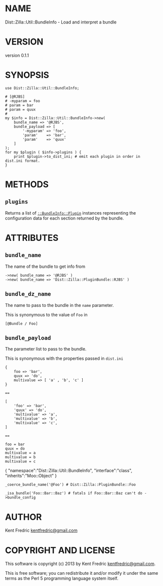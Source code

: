 # NAME

Dist::Zilla::Util::BundleInfo - Load and interpret a bundle

# VERSION

version 0.1.1

# SYNOPSIS

    use Dist::Zilla::Util::BundleInfo;

    # [@RJBS]
    # -myparam = foo
    # param = bar
    # param = quux
    #
    my $info = Dist::Zilla::Util::BundleInfo->new(
        bundle_name => '@RJBS',
        bundle_payload => [
            '-myparam' => 'foo',
            'param'    => 'bar',
            'param'    => 'quux'
        ]
    );
    for my $plugin ( $info->plugins ) {
        print $plugin->to_dist_ini; # emit each plugin in order in dist.ini format.
    }

# METHODS

## `plugins`

Returns a list of [`::BundleInfo::Plugin`](http://search.cpan.org/perldoc?Dist::Zilla::Util::BundleInfo::Plugin) instances
representing the configuration data for each section returned by the bundle.

# ATTRIBUTES

## `bundle_name`

The name of the bundle to get info from

    ->new( bundle_name => '@RJBS' )
    ->new( bundle_name => 'Dist::Zilla::PluginBundle::RJBS' )

## `bundle_dz_name`

The name to pass to the bundle in the `name` parameter.

This is synonymous to the value of `Foo` in

    [@Bundle / Foo]

## `bundle_payload`

The parameter list to pass to the bundle.

This is synonymous with the properties passed in `dist.ini`

    {
        foo => 'bar',
        quux => 'do',
        multivalue => [ 'a' , 'b', 'c' ]
    }

`==`

    [
        'foo' => 'bar',
        'quux' => 'do',
        'multivalue' => 'a',
        'multivalue' => 'b',
        'multivalue' => 'c',
    ]

`==`

    foo = bar
    quux = do
    multivalue = a
    multivalue = b
    multivalue = c

{
    "namespace":"Dist::Zilla::Util::BundleInfo",
    "interface":"class",
    "inherits":"Moo::Object"
}



    _coerce_bundle_name('@Foo') # Dist::Zilla::PluginBundle::Foo

    _isa_bundle('Foo::Bar::Baz') # fatals if Foo::Bar::Baz can't do ->bundle_config

# AUTHOR

Kent Fredric <kentfredric@gmail.com>

# COPYRIGHT AND LICENSE

This software is copyright (c) 2013 by Kent Fredric <kentfredric@gmail.com>.

This is free software; you can redistribute it and/or modify it under
the same terms as the Perl 5 programming language system itself.
